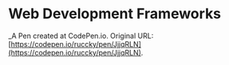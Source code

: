 # Web Development Frameworks
 _A Pen created at CodePen.io. Original URL: [https://codepen.io/ruccky/pen/JjjqRLN](https://codepen.io/ruccky/pen/JjjqRLN).

 